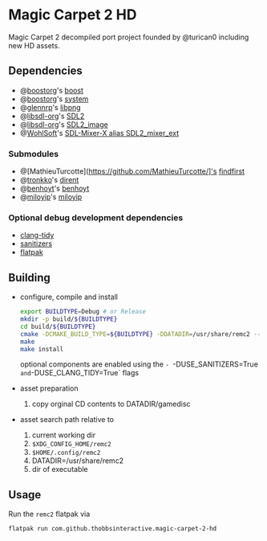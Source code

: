 # Magic Carpet 2 HD

Magic Carpet 2 decompiled port project founded by @turican0 including new HD assets.

## Dependencies

- @[boostorg](https://github.com/boostorg/)'s    [boost](https://github.com/boostorg/boost)
- @[boostorg](https://github.com/boostorg/)'s    [system](https://github.com/boostorg/system)
- @[glennrp](https://github.com/glennrp/)'s      [libpng](https://github.com/glennrp/libpng)
- @[libsdl-org](https://github.com/libsdl-org)'s [SDL2](https://github.com/libsdl-org/SDL)
- @[libsdl-org](https://github.com/libsdl-org)'s [SDL2_image](https://github.com/libsdl-org/SDL2_image)
- @[WohlSoft](https://github.om/WohlSoft)'s      [SDL-Mixer-X alias SDL2_mixer_ext](https://github.com/WohlSoft/SDL-Mixer-X)

### Submodules

- @[MathieuTurcotte](https://github.com/MathieuTurcotte/]'s [findfirst](https://github.com/MathieuTurcotte/findfirst)
- @[tronkko](https://github.com/tronkko)'s                  [dirent](https://github.com/tronkko/dirent)
- @[benhoyt](https://github.com/benhoyt)'s                  [benhoyt](https://github.com/benhoyt/inih)
- @[miloyip](https://github.com/miloyip)'s                  [miloyip](https://github.com/miloyip/itoa-benchmark)

### Optional debug development dependencies

- [clang-tidy](https://github.com/llvm/)
- [sanitizers](https://github.com/sanitizers/)
- [flatpak](https://flatpak.org/)

## Building

- configure, compile and install

  ```bash
  export BUILDTYPE=Debug # or Release
  mkdir -p build/${BUILDTYPE}
  cd build/${BUILDTYPE}
  cmake -DCMAKE_BUILD_TYPE=${BUILDTYPE} -DDATADIR=/usr/share/remc2 --install-prefix=/usr [SOURCE_DIR]
  make
  make install
  ```
  optional components are enabled using the
  `-
  `-DUSE_SANITIZERS=True` 
  and
  `-DUSE_CLANG_TIDY=True`
  flags

- asset preparation

  1. copy orginal CD contents to DATADIR/gamedisc

- asset search path relative to

  1. current working dir
  2. `$XDG_CONFIG_HOME/remc2`
  3. `$HOME/.config/remc2`
  4. DATADIR=/usr/share/remc2
  5. dir of executable

## Usage

  Run the `remc2` flatpak via
  ```bash
  flatpak run com.github.thobbsinteractive.magic-carpet-2-hd
  ```

